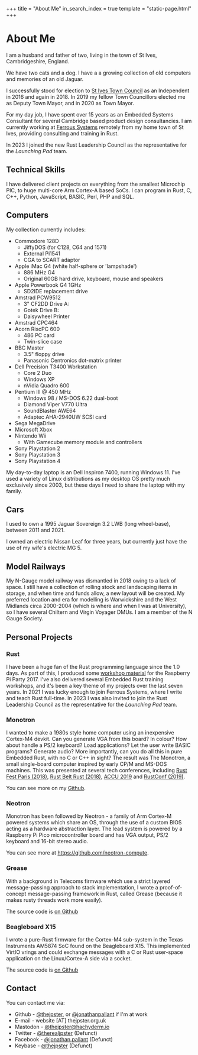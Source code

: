 +++
title = "About Me"
in_search_index = true
template = "static-page.html"
+++

# About Me

I am a husband and father of two, living in the town of St Ives, Cambridgeshire, England.

We have two cats and a dog. I have a a growing collection of old computers and memories of an old Jaguar.

I successfully stood for election to [St Ives Town Council](https://www.stivestowncouncil.gov.uk) as an Independent in 2016 and again in 2018. In 2019 my fellow Town Councillors elected me as Deputy Town Mayor, and in 2020 as Town Mayor.

For my day job, I have spent over 15 years as an Embedded Systems Consultant for several Cambridge based product design consultancies. I am currently working at [Ferrous Systems](https://ferrous-systems.com) remotely from my home town of St Ives, providing consulting and training in Rust.

In 2023 I joined the new Rust Leadership Council as the representative for the *Launching Pad* team.

## Technical Skills

I have delivered client projects on everything from the smallest Microchip PIC, to huge multi-core Arm Cortex-A based SoCs. I can program in Rust, C, C++, Python, JavaScript, BASIC, Perl, PHP and SQL.

## Computers

My collection currently includes:

* Commodore 128D
  * JiffyDOS (for C128, C64 and 1571)
  * External Pi1541
  * CGA to SCART adaptor
* Apple iMac G4 (white half-sphere or 'lampshade')
  * 886 MHz G4
  * Original 60GB hard drive, keyboard, mouse and speakers
* Apple Powerbook G4 1GHz
  * SD2IDE replacement drive
* Amstrad PCW9512
  * 3" CF2DD Drive A:
  * Gotek Drive B:
  * Daisywheel Printer
* Amstrad CPC464
* Acorn RiscPC 600
  * 486 PC card
  * Twin-slice case
* BBC Master
  * 3.5" floppy drive
  * Panasonic Centronics dot-matrix printer
* Dell Precision T3400 Workstation
  * Core 2 Duo
  * Windows XP
  * nVidia Quadro 600
* Pentium III @ 450 MHz
  * Windows 98 / MS-DOS 6.22 dual-boot
  * Diamond Viper V770 Ultra
  * SoundBlaster AWE64
  * Adaptec AHA-2940UW SCSI card
* Sega MegaDrive
* Microsoft Xbox
* Nintendo Wii
  * With Gamecube memory module and controllers
* Sony Playstation 2
* Sony Playstation 3
* Sony Playstation 4

My day-to-day laptop is an Dell Inspiron 7400, running Windows 11. I've used a variety of Linux distributions as my desktop OS pretty much exclusively since 2003, but these days I need to share the laptop with my family.

## Cars

I used to own a 1995 Jaguar Sovereign 3.2 LWB (long wheel-base), between 2011 and 2021.

I owned an electric Nissan Leaf for three years, but currently just have the use of my wife's electric MG 5.

## Model Railways

My N-Gauge model railway was dismantled in 2018 owing to a lack of space. I still have a collection of rolling stock and landscaping items in storage, and when time and funds allow, a new layout will be created. My preferred location and era for modelling is Warwickshire and the West Midlands circa 2000-2004 (which is where and when I was at University), so I have several Chiltern and Virgin Voyager DMUs. I am a member of the N Gauge Society.

## Personal Projects

### Rust

I have been a huge fan of the Rust programming language since the 1.0 days. As part of this, I produced some [workshop material](https://github.com/thejpster/pi-workshop-rs) for the Raspberry Pi Party 2017. I've also delivered several Embedded Rust training workshops, and it's been a key theme of my projects over the last seven years. In 2021 I was lucky enough to join Ferrous Systems, where I write and teach Rust full-time. In 2023 I was also invited to join the Rust Leadership Council as the representative for the *Launching Pad* team.

### Monotron

I wanted to make a 1980s style home computer using an inexpensive Cortex-M4 devkit. Can you generate VGA from this board? In colour? How about handle a PS/2 keyboard? Load applications? Let the user write BASIC programs? Generate audio? More importantly, can you do all this in pure Embedded Rust, with no C or C++ in sight? The result was The Monotron, a small single-board computer inspired by early CP/M and MS-DOS machines. This was presented at several tech conferences, including [Rust Fest Paris (2018)](https://www.youtube.com/watch?v=pTEYqpcQ6lg&t=2s), [Rust Belt Rust (2018)](https://www.youtube.com/watch?v=xBRFtlT5Pfs&t=33s), [ACCU 2019](https://www.youtube.com/watch?v=BmjqAhRtvHI) and [RustConf (2019)](https://www.youtube.com/watch?v=PXaSUiGgyEw).

You can see more on my [Github](https://github.com/thejpster/monotron).

### Neotron

Monotron has been followed by Neotron - a family of Arm Cortex-M powered systems which share an OS, through the use of a custom BIOS acting as a hardware abstraction layer. The lead system is powered by a Raspberry Pi Pico microcontroller board and has VGA output, PS/2 keyboard and 16-bit stereo audio.

You can see more at <https://github.com/neotron-compute>.

### Grease

With a background in Telecoms firmware which use a strict layered message-passing approach to stack implementation, I wrote a proof-of-concept message-passing framework in Rust, called Grease (because it makes rusty threads work more easily).

The source code is [on Github](https://github.com/thejpster/grease) 

### Beagleboard X15

I wrote a pure-Rust firmware for the Cortex-M4 sub-system in the Texas Instruments AM5874 SoC found on the Beagleboard X15. This implemented VirtIO vrings and could exchange messages with a C or Rust user-space application on the Linux/Cortex-A side via a socket.

The source code is [on Github](https://github.com/thejpster/rust-beagleboardx15-demo) 

## Contact

You can contact me via:

* Github - [@thejpster](https://github.com/thejpster), or [@jonathanpallant](https://github.com/jonathanpallant) if I'm at work
* E-mail - website [&#65;T] thejpster.org.uk
* Mastodon - [@thejpster@hachyderm.io](https://hachyderm.io/@thejpster)
* Twitter - [@therealjpster](https://twitter.com/therealjpster) (Defunct)
* Facebook - [@jonathan.pallant](https://facebook.com/jonathan.pallant) (Defunct)
* Keybase - [@thejpster](https://keybase.io/thejpster) (Defunct)
